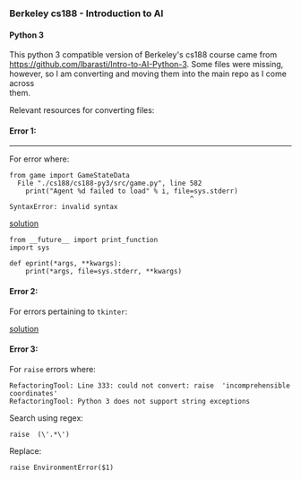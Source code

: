 ### Berkeley cs188 - Introduction to AI
#### Python 3

This python 3 compatible version of Berkeley's cs188 course came from\
 https://github.com/lbarasti/Intro-to-AI-Python-3. Some files were missing,\
 however, so I am converting and moving them into the main repo as I come across\
 them.

Relevant resources for converting files:



#### Error 1:
-----

For error where:

```
from game import GameStateData
  File "./cs188/cs188-py3/src/game.py", line 582
    print("Agent %d failed to load" % i, file=sys.stderr)
                                             ^
SyntaxError: invalid syntax
```

[solution](https://stackoverflow.com/a/14981125/3450793)
```
from __future__ import print_function
import sys

def eprint(*args, **kwargs):
    print(*args, file=sys.stderr, **kwargs)
```


#### Error 2:

For errors pertaining to `tkinter`:

[solution](https://stackoverflow.com/questions/7714229/tkinter-woes-when-porting-2-x-code-to-3-x-tkinter-module-attribute-doesnt-ex)


#### Error 3:

For `raise` errors where:

```
RefactoringTool: Line 333: could not convert: raise  'incomprehensible coordinates'
RefactoringTool: Python 3 does not support string exceptions
```

Search using regex:

```
raise  (\'.*\')
```

Replace:

```
raise EnvironmentError($1)
```
